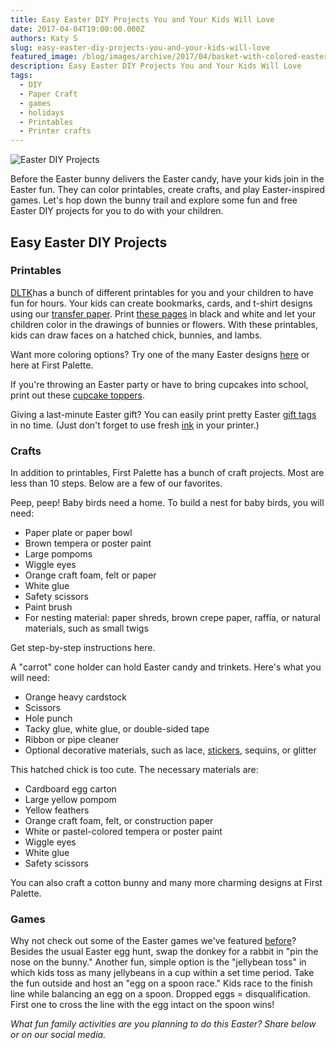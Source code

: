 ```yaml
---
title: Easy Easter DIY Projects You and Your Kids Will Love
date: 2017-04-04T19:00:00.000Z
authors: Katy S
slug: easy-easter-diy-projects-you-and-your-kids-will-love
featured_image: /blog/images/archive/2017/04/basket-with-colored-easter-eggs.jpg
description: Easy Easter DIY Projects You and Your Kids Will Love
tags:
  - DIY
  - Paper Craft
  - games
  - holidays
  - Printables
  - Printer crafts
---
```

![Easter DIY Projects](/blog/images/basket-with-colored-easter-eggs.jpg "Easter egg basket")

Before the Easter bunny delivers the Easter candy, have your kids join in the Easter fun. They can color printables, create crafts, and play Easter-inspired games. Let's hop down the bunny trail and explore some fun and free Easter DIY projects for you to do with your children.

## Easy Easter DIY Projects

### Printables

[DLTK](https://www.dltk-holidays.com/easter/printables.html)has a bunch of different printables for you and your children to have fun for hours. Your kids can create bookmarks, cards, and t-shirt designs using our [transfer paper](https://www.compandsave.com/paper/transfer-paper/inkjet). Print [these pages](https://www.dltk-holidays.com/easter/measterposter.htm) in black and white and let your children color in the drawings of bunnies or flowers. With these printables, kids can draw faces on a hatched chick, bunnies, and lambs.

Want more coloring options? Try one of the many Easter designs [here](https://www.coloring.ws/easter.htm) or here at First Palette.

If you're throwing an Easter party or have to bring cupcakes into school, print out these [cupcake toppers](https://www.skiptomylou.org/free-printable-easter-cupcake-toppers/).

Giving a last-minute Easter gift? You can easily print pretty Easter [gift tags](https://babalisme.blogspot.com/2009/03/easter-gift-tags-printables-is-here.html) in no time. (Just don't forget to use fresh [ink](https://www.compandsave.com/) in your printer.)

### Crafts

In addition to printables, First Palette has a bunch of craft projects. Most are less than 10 steps. Below are a few of our favorites.

Peep, peep! Baby birds need a home. To build a nest for baby birds, you will need:

* Paper plate or paper bowl
* Brown tempera or poster paint
* Large pompoms
* Wiggle eyes
* Orange craft foam, felt or paper
* White glue
* Safety scissors
* Paint brush
* For nesting material: paper shreds, brown crepe paper, raffia, or natural materials, such as small twigs

Get step-by-step instructions here.

A "carrot" cone holder can hold Easter candy and trinkets. Here's what you will need:

* Orange heavy cardstock
* Scissors
* Hole punch
* Tacky glue, white glue, or double-sided tape
* Ribbon or pipe cleaner
* Optional decorative materials, such as lace, [stickers](https://www.compandsave.com/paper/sticker-paper), sequins, or glitter

This hatched chick is too cute. The necessary materials are:

* Cardboard egg carton
* Large yellow pompom
* Yellow feathers
* Orange craft foam, felt, or construction paper
* White or pastel-colored tempera or poster paint
* Wiggle eyes
* White glue
* Safety scissors

You can also craft a cotton bunny and many more charming designs at First Palette.

### Games

Why not check out some of the Easter games we've featured [before](https://blog.compandsave.com/2015/04/easy-steps-to-plan-easter-games-for-kids.html)? Besides the usual Easter egg hunt, swap the donkey for a rabbit in "pin the nose on the bunny." Another fun, simple option is the "jellybean toss" in which kids toss as many jellybeans in a cup within a set time period. Take the fun outside and host an "egg on a spoon race." Kids race to the finish line while balancing an egg on a spoon. Dropped eggs = disqualification. First one to cross the line with the egg intact on the spoon wins!

*What fun family activities are you planning to do this Easter? Share below or on our social media.*